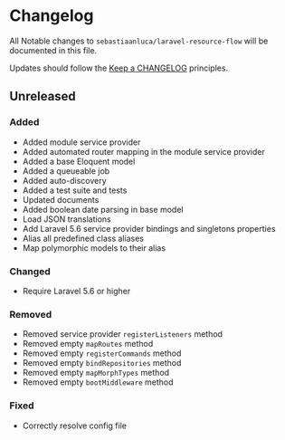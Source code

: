 # Changelog

All Notable changes to `sebastiaanluca/laravel-resource-flow` will be documented in this file.

Updates should follow the [Keep a CHANGELOG](http://keepachangelog.com/) principles.

##  Unreleased

### Added

- Added module service provider
- Added automated router mapping in the module service provider
- Added a base Eloquent model
- Added a queueable job
- Added auto-discovery
- Added a test suite and tests
- Updated documents
- Added boolean date parsing in base model
- Load JSON translations
- Add Laravel 5.6 service provider bindings and singletons properties
- Alias all predefined class aliases
- Map polymorphic models to their alias

### Changed

- Require Laravel 5.6 or higher

### Removed

- Removed service provider `registerListeners` method
- Removed empty `mapRoutes` method
- Removed empty `registerCommands` method
- Removed empty `bindRepositories` method
- Removed empty `mapMorphTypes` method
- Removed empty `bootMiddleware` method

### Fixed

- Correctly resolve config file
